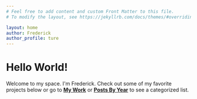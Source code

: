 ```yaml
---
# Feel free to add content and custom Front Matter to this file.
# To modify the layout, see https://jekyllrb.com/docs/themes/#overriding-theme-defaults

layout: home
author: Frederick
author_profile: ture
---
```

<!-- ![Image test](/assets/images/test.webp){: .avatar} -->

# Hello World!
Welcome to my space. I'm Frederick. Check out some of my favorite projects below or go to [**My Work**](/mywork) or [**Posts By Year**](/postsbyyear) to see a categorized list. 

